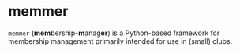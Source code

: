 # memmer

`memmer` (**mem**bership-**m**anag**er**) is a Python-based framework for membership management primarily intended for use in (small) clubs.
